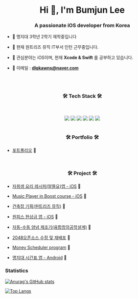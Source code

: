 <h1 align="center">Hi 👋, I'm Bumjun Lee</h1>
<h3 align="center">A passionate iOS developer from Korea</h3>


- 🌱 명지대 3학년 2학기 재학중입니다

- 🌱 현재 원트리즈 뮤직 IT부서 인턴 근무중입니다.

- 🌱 관심분야는 iOS이며, 현재 **Xcode & Swift** 를 공부하고 있습니다.

- 🌱 이메일 : **dlqkawns@naver.com**

<br>
<br>

<h3 align="center"><b>🛠 Tech Stack 🛠</b></h3>

</br>
<p align="center">
<img src="https://img.shields.io/badge/-C-%23000000?logo=C&logoColor=white"/>
<img src="https://img.shields.io/badge/-C++-4479A1?style=flat-square&logo=C++&logoColor=white"/>
<img src="https://img.shields.io/badge/-Swift-%F05138?logo=Swift&logoColer=white"/>
<img src="https://img.shields.io/badge/-iOS-%23000000?logo=Apple&logoColor=white"/>
<img src="https://img.shields.io/badge/MySQL-4479A1?style=flat-square&logo=MySQL&logoColor=white"/>
<img src="https://img.shields.io/badge/-Python-%23000000?logo=Python&logoColor=white"/>

<br>
<br>

<h3 align="center">🛠 Portfolio 🛠</h3>

- [포트폴리오](https://github.com/Leebumju/Project-portfolio-NEXTERS) 🔭

<br>

<h3 align="center">🛠 Project 🛠</h3>

- [자취생 요리 레시피(알뜰요)앱 - iOS](https://github.com/Leebumju/HomegrownStudentRecipe) 🔭

- [Music Player in Boost course - iOS](https://github.com/Leebumju/MusicPlayer) 🔭

- [건축잡 기획(원트리즈 뮤직)](https://github.com/Leebumju/GeonchugJob_Planning) 🔭

- [원피스 현상금 앱 - iOS](https://github.com/Leebumju/MyBountyList) 🔭

- [자동-수동 양념 제조기(융합창의공학설계)](https://github.com/Leebumju/Convergence-Creative-Engineering-Design) 🔭

- [2048오픈소스 수정 및 재배포](https://github.com/Leebumju/opensource_2048_python_modify) 🔭

- [Money Scheduler program](https://github.com/Leebumju/money-scheduler) 🔭

- [명지대 시간표 앱 - Android](https://github.com/Leebumju/-Myongji-Application-android) 🔭




### Statistics

[![Anurag's GitHub stats](https://github-readme-stats.vercel.app/api?username=Leebumju)](https://github.com/anuraghazra/github-readme-stats)



[![Top Langs](https://github-readme-stats.vercel.app/api/top-langs/?username=Leebumju)](https://github.com/anuraghazra/github-readme-stats)



